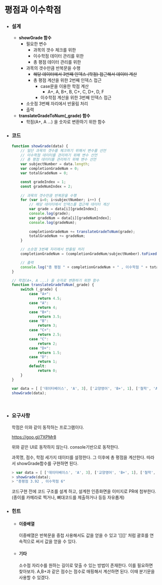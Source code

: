 # 평점과 이수학점

- ### 설계

  - **showGrade 함수**
    - 필요한 변수
      - 과목의 갯수 체크를 위한
      - 이수학점 데이터 관리를 위한
      - 총 평점 데이터 관리를 위한
    - 과목의 갯수만큼 반복문을 수행
      - ~~해당 데이터에서 3번째 인덱스 (학점) 접근해서 데이터 계산~~
      - 총 평점 계산을 위한 2번째 인덱스 접근
        - case문을 이용한 학점 계산
          - A+, A, B+, B, C+, C, D+, D, F
        - 이수학점 계산을 위한 3번째 인덱스 접근
    - 소숫점 3번째 자리에서 반올림 처리
    - 출력
  - **translateGradeToNum(_grade) 함수**
    - 학점(A+, A ...) 을 숫자로 변환하기 위한 함수



- ### 코드

  ```javascript
  function showGrade(data) {
      // 일단 과목의 갯수를 체크하기 위해서 변수를 선언
      // 이수학점 데이터를 관리하기 위해 변수 선언
      // 총 평점 데이터를 관리하기 위해 변수 선언
      var subjectNumber = data.length;
      var completionGradeNum = 0;
      var totalGradeNum = 0;

      const gradeIndex = 1;
      const gradeNumIndex = 2;
      
      // 과목의 갯수만큼 반복문을 수행
      for (var i=0; i<subjectNumber; i++) {
          // 해당 데이터에서 인덱스를 접근해 데이터 계산
          var grade = data[i][gradeIndex];
          console.log(grade);
          var gradeNum = data[i][gradeNumIndex];
          console.log(gradeNum);
          
          completionGradeNum += translateGradeToNum(grade);
          totalGradeNum += gradeNum;
      }

      // 소숫점 3번째 자리에서 반올림 처리
      completionGradeNum = (completionGradeNum/subjectNumber).toFixed(2);

      // 출력
      console.log("총 평점 " + completionGradeNum + " , 이수학점 " + totalGradeNum);
  }

  // 학점(A+, A ...) 을 숫자로 변환하기 위한 함수
  function translateGradeToNum(_grade) {
      switch (_grade) {
          case "A+":
              return 4.5;
          case "A":
              return 4;
          case "B+":
              return 3.5;
          case "B":
              return 3;
          case "C+":
              return 2.5;
          case "C":
              return 2;
          case "D+":
              return 1.5;
          case "D":
              return 1;
          default:
              return 0;
      }
  }

  var data = [ ['데이터베이스', 'A', 3], ['교양영어', 'B+', 1], ['철학', 'A', 2]];
  showGrade(data);
  ```

  ​


- ### 요구사항

  학점은 이와 같이 동작하는 프로그램이다.

  <https://goo.gl/7XPMr8>

  위와 같은 UI로 동작하지 않는다. console기반으로 동작한다.

  과목명, 점수, 학점 세가지 데이터를 설정한다. 그 이후에 총 평점을 계산한다. 따라서 showGrade함수를 구현하면 된다.

  ```javascript
  > var data = [ ['데이터베이스', 'A', 3], ['교양영어', 'B+', 1], ['철학', 'A', 2]];
  > showGrade(data);
  > "총평점 3.92 , 이수학점 6"
  ```

  코드구현 전에 코드 구조를 설계 하고, 설계한 인증화면을 이미지로 PR에 첨부한다.(종이를 카메라로 찍거나, 뼈대코드를 제출하거나 등등 자유롭게)



- ### 힌트

  - #### 이중배열

    이중배열은 반복문을 중첩 사용해서도 값을 얻을 수 있고 '[][]' 처럼 괄호를 연속적으로 써서 값을 얻을 수 있다.

  - #### 기타

    소수점 자리수를 원하는 길이로 맞출 수 있는 방법이 존재한다. 이를 필요하면 찾아보자. A,B+과 같은 점수는 점수로 매핑해서 계산하면 된다. 이때 분기문을 사용할 수 있겠다.

